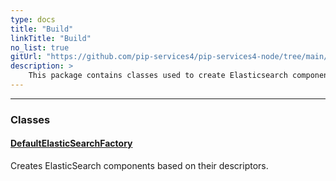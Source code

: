 ```yaml
---
type: docs
title: "Build"
linkTitle: "Build"
no_list: true
gitUrl: "https://github.com/pip-services4/pip-services4-node/tree/main/pip-services4-elasticsearch-node"
description: >
    This package contains classes used to create Elasticsearch components.
---
```

---
<div class="module-body"> 

### Classes

#### [DefaultElasticSearchFactory](default_elasticsearch_factory)
Creates ElasticSearch components based on their descriptors.


</div>

